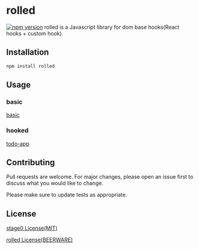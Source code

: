 
# rolled
[![npm version](https://badge.fury.io/js/rolled.svg)](https://badge.fury.io/js/rolled)
rolled is a Javascript library for dom base hooks(React hooks + custom hook).

## Installation
```bash
npm install rolled
```

## Usage

### basic
[basic](https://github.com/CreeJee/rolled/blob/master/examples/test.html)

### hooked
[todo-app](https://github.com/CreeJee/rolled-example-app)

## Contributing
Pull requests are welcome. For major changes, please open an issue first to discuss what you would like to change.

Please make sure to update tests as appropriate.

## License
[stage0 License(MIT)](https://github.com/Freak613/stage0/blob/master/LICENSE)

[rolled License(BEERWARE)](https://github.com/CreeJee/rolled/blob/master/LICENSE)
